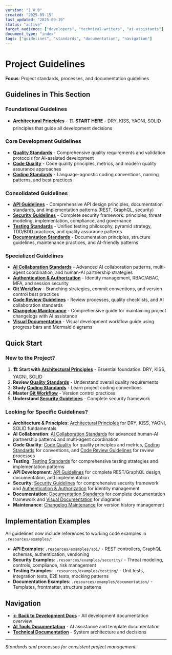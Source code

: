 ```yaml
---
version: "1.0.0"
created: "2025-09-15"
last_updated: "2025-09-19"
status: "active"
target_audience: ["developers", "technical-writers", "ai-assistants"]
document_type: "index"
tags: ["guidelines", "standards", "documentation", "navigation"]
---
```


# Project Guidelines

**Focus**: Project standards, processes, and documentation guidelines

## Guidelines in This Section

### **Foundational Guidelines**

- **[Architectural Principles](./architectural-principles.md)** - 🏗️ **START HERE** - DRY, KISS, YAGNI, SOLID principles that guide all development decisions

### **Core Development Guidelines**

- **[Quality Standards](./quality-standards.md)** - Comprehensive quality requirements and validation protocols for AI-assisted development
- **[Code Quality](./code-quality.md)** - Code quality principles, metrics, and modern quality assurance approaches
- **[Coding Standards](./coding-standards.md)** - Language-agnostic coding conventions, naming patterns, and best practices

### **Consolidated Guidelines**

- **[API Guidelines](./api-guidelines.md)** - Comprehensive API design principles, documentation standards, and implementation patterns (REST, GraphQL, security)
- **[Security Guidelines](./security-guidelines.md)** - Complete security framework: principles, threat modeling, implementation, compliance, and governance
- **[Testing Standards](./testing-standards.md)** - Unified testing philosophy, pyramid strategy, TDD/BDD practices, and quality assurance patterns
- **[Documentation Standards](./documentation-standards.md)** - Documentation principles, structure guidelines, maintenance practices, and AI-friendly patterns

### **Specialized Guidelines**

- **[AI Collaboration Standards](./ai-collaboration-standards.md)** - Advanced AI collaboration patterns, multi-agent coordination, and human-AI partnership strategies
- **[Authentication & Authorization](./authentication-authorization.md)** - Identity management, RBAC/ABAC, MFA, and session security
- **[Git Workflow](./git-workflow.md)** - Branching strategies, commit conventions, and version control best practices
- **[Code Review Guidelines](./code-review-guidelines.md)** - Review processes, quality checklists, and AI collaboration standards
- **[Changelog Maintenance](./changelog-maintenance.md)** - Comprehensive guide for maintaining project changelogs with AI assistance
- **[Visual Documentation](./visual-documentation.md)** - Visual development workflow guide using progress bars and Mermaid diagrams

## Quick Start

### **New to the Project?**

1. **🏗️ Start with [Architectural Principles](./architectural-principles.md)** - Essential foundation: DRY, KISS, YAGNI, SOLID
2. **Review [Quality Standards](./quality-standards.md)** - Understand overall quality requirements
3. **Study [Coding Standards](./coding-standards.md)** - Learn project coding conventions
4. **Master [Git Workflow](./git-workflow.md)** - Version control practices
5. **Understand [Security Guidelines](./security-guidelines.md)** - Complete security framework

### **Looking for Specific Guidelines?**

- **Architecture & Principles**: [Architectural Principles](./architectural-principles.md) for DRY, KISS, YAGNI, SOLID fundamentals
- **AI Collaboration**: [AI Collaboration Standards](./ai-collaboration-standards.md) for advanced human-AI partnership patterns and multi-agent coordination
- **Code Quality**: [Code Quality](./code-quality.md) for quality principles and metrics, [Coding Standards](./coding-standards.md) for conventions, and [Code Review Guidelines](./code-review-guidelines.md) for review processes
- **Testing**: [Testing Standards](./testing-standards.md) for comprehensive testing strategies and implementation patterns
- **API Development**: [API Guidelines](./api-guidelines.md) for complete REST/GraphQL design, documentation, and implementation
- **Security**: [Security Guidelines](./security-guidelines.md) for comprehensive security framework and [Authentication & Authorization](./authentication-authorization.md) for identity management
- **Documentation**: [Documentation Standards](./documentation-standards.md) for complete documentation framework and [Visual Documentation](./visual-documentation.md) for diagrams
- **Maintenance**: [Changelog Maintenance](./changelog-maintenance.md) for version history management

## Implementation Examples

All guidelines now include references to working code examples in `.resources/examples/`:

- **API Examples**: `.resources/examples/api/` - REST controllers, GraphQL schemas, authentication, versioning
- **Security Examples**: `.resources/examples/security/` - Threat modeling, controls, compliance, risk management
- **Testing Examples**: `.resources/examples/testing/` - Unit tests, integration tests, E2E tests, mocking patterns
- **Documentation Examples**: `.resources/examples/documentation/` - Templates, frontmatter, structure patterns

## Navigation

- **[← Back to Development Docs](../README.md)** - All development documentation overview
- **[AI Tools Documentation](../../ai-tools/README.md)** - AI assistance and template documentation
- **[Technical Documentation](../../technical/README.md)** - System architecture and decisions

---

_Standards and processes for consistent project management._